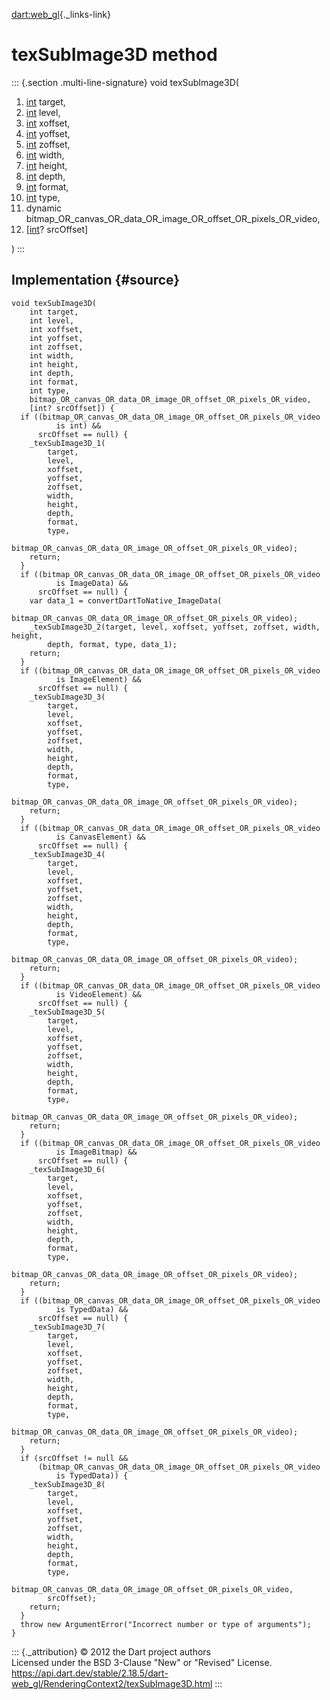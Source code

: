 [dart:web\_gl](../../dart-web_gl/dart-web_gl-library){._links-link}

texSubImage3D method
====================

::: {.section .multi-line-signature}
void texSubImage3D(

1.  [int](../../dart-core/int-class) target,
2.  [int](../../dart-core/int-class) level,
3.  [int](../../dart-core/int-class) xoffset,
4.  [int](../../dart-core/int-class) yoffset,
5.  [int](../../dart-core/int-class) zoffset,
6.  [int](../../dart-core/int-class) width,
7.  [int](../../dart-core/int-class) height,
8.  [int](../../dart-core/int-class) depth,
9.  [int](../../dart-core/int-class) format,
10. [int](../../dart-core/int-class) type,
11. dynamic
    bitmap\_OR\_canvas\_OR\_data\_OR\_image\_OR\_offset\_OR\_pixels\_OR\_video,
12. \[[int](../../dart-core/int-class)? srcOffset\]

)
:::

Implementation {#source}
--------------

``` {.language-dart data-language="dart"}
void texSubImage3D(
    int target,
    int level,
    int xoffset,
    int yoffset,
    int zoffset,
    int width,
    int height,
    int depth,
    int format,
    int type,
    bitmap_OR_canvas_OR_data_OR_image_OR_offset_OR_pixels_OR_video,
    [int? srcOffset]) {
  if ((bitmap_OR_canvas_OR_data_OR_image_OR_offset_OR_pixels_OR_video
          is int) &&
      srcOffset == null) {
    _texSubImage3D_1(
        target,
        level,
        xoffset,
        yoffset,
        zoffset,
        width,
        height,
        depth,
        format,
        type,
        bitmap_OR_canvas_OR_data_OR_image_OR_offset_OR_pixels_OR_video);
    return;
  }
  if ((bitmap_OR_canvas_OR_data_OR_image_OR_offset_OR_pixels_OR_video
          is ImageData) &&
      srcOffset == null) {
    var data_1 = convertDartToNative_ImageData(
        bitmap_OR_canvas_OR_data_OR_image_OR_offset_OR_pixels_OR_video);
    _texSubImage3D_2(target, level, xoffset, yoffset, zoffset, width, height,
        depth, format, type, data_1);
    return;
  }
  if ((bitmap_OR_canvas_OR_data_OR_image_OR_offset_OR_pixels_OR_video
          is ImageElement) &&
      srcOffset == null) {
    _texSubImage3D_3(
        target,
        level,
        xoffset,
        yoffset,
        zoffset,
        width,
        height,
        depth,
        format,
        type,
        bitmap_OR_canvas_OR_data_OR_image_OR_offset_OR_pixels_OR_video);
    return;
  }
  if ((bitmap_OR_canvas_OR_data_OR_image_OR_offset_OR_pixels_OR_video
          is CanvasElement) &&
      srcOffset == null) {
    _texSubImage3D_4(
        target,
        level,
        xoffset,
        yoffset,
        zoffset,
        width,
        height,
        depth,
        format,
        type,
        bitmap_OR_canvas_OR_data_OR_image_OR_offset_OR_pixels_OR_video);
    return;
  }
  if ((bitmap_OR_canvas_OR_data_OR_image_OR_offset_OR_pixels_OR_video
          is VideoElement) &&
      srcOffset == null) {
    _texSubImage3D_5(
        target,
        level,
        xoffset,
        yoffset,
        zoffset,
        width,
        height,
        depth,
        format,
        type,
        bitmap_OR_canvas_OR_data_OR_image_OR_offset_OR_pixels_OR_video);
    return;
  }
  if ((bitmap_OR_canvas_OR_data_OR_image_OR_offset_OR_pixels_OR_video
          is ImageBitmap) &&
      srcOffset == null) {
    _texSubImage3D_6(
        target,
        level,
        xoffset,
        yoffset,
        zoffset,
        width,
        height,
        depth,
        format,
        type,
        bitmap_OR_canvas_OR_data_OR_image_OR_offset_OR_pixels_OR_video);
    return;
  }
  if ((bitmap_OR_canvas_OR_data_OR_image_OR_offset_OR_pixels_OR_video
          is TypedData) &&
      srcOffset == null) {
    _texSubImage3D_7(
        target,
        level,
        xoffset,
        yoffset,
        zoffset,
        width,
        height,
        depth,
        format,
        type,
        bitmap_OR_canvas_OR_data_OR_image_OR_offset_OR_pixels_OR_video);
    return;
  }
  if (srcOffset != null &&
      (bitmap_OR_canvas_OR_data_OR_image_OR_offset_OR_pixels_OR_video
          is TypedData)) {
    _texSubImage3D_8(
        target,
        level,
        xoffset,
        yoffset,
        zoffset,
        width,
        height,
        depth,
        format,
        type,
        bitmap_OR_canvas_OR_data_OR_image_OR_offset_OR_pixels_OR_video,
        srcOffset);
    return;
  }
  throw new ArgumentError("Incorrect number or type of arguments");
}
```

::: {._attribution}
© 2012 the Dart project authors\
Licensed under the BSD 3-Clause \"New\" or \"Revised\" License.\
<https://api.dart.dev/stable/2.18.5/dart-web_gl/RenderingContext2/texSubImage3D.html>
:::
